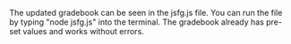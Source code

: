 The updated gradebook can be seen in the jsfg.js file. You can run the file by typing 
"node jsfg.js" into the terminal. The gradebook already has pre-set values and works without 
errors. 
